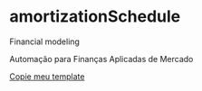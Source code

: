 # amortizationSchedule
Financial modeling

Automação para Finanças Aplicadas de Mercado 

[Copie meu template](https://docs.google.com/spreadsheets/d/1iL0AHxX6ugGbbWjVzwz2Gy6S9FPy0gnLgeRWd5Ymyv4/edit#gid=252196436)


